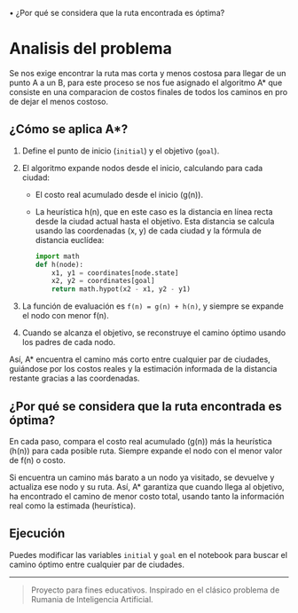 • ¿Por qué se considera que la ruta encontrada es óptima?

# Analisis del problema

Se nos exige encontrar la ruta mas corta y menos costosa para llegar de un punto A a un B, para este proceso se nos fue asignado el algoritmo A\* que consiste en una comparacion de costos finales de todos los caminos en pro de dejar el menos costoso.

## ¿Cómo se aplica A\*?

1. Define el punto de inicio (`initial`) y el objetivo (`goal`).
2. El algoritmo expande nodos desde el inicio, calculando para cada ciudad:

   - El costo real acumulado desde el inicio (g(n)).
   - La heurística h(n), que en este caso es la distancia en línea recta desde la ciudad actual hasta el objetivo. Esta distancia se calcula usando las coordenadas (x, y) de cada ciudad y la fórmula de distancia euclídea:

     ```python
     import math
     def h(node):
         x1, y1 = coordinates[node.state]
         x2, y2 = coordinates[goal]
         return math.hypot(x2 - x1, y2 - y1)
     ```

3. La función de evaluación es `f(n) = g(n) + h(n)`, y siempre se expande el nodo con menor f(n).
4. Cuando se alcanza el objetivo, se reconstruye el camino óptimo usando los padres de cada nodo.

Así, A\* encuentra el camino más corto entre cualquier par de ciudades, guiándose por los costos reales y la estimación informada de la distancia restante gracias a las coordenadas.

## ¿Por qué se considera que la ruta encontrada es óptima?

En cada paso, compara el costo real acumulado (g(n)) más la heurística (h(n)) para cada posible ruta.
Siempre expande el nodo con el menor valor de f(n) o costo.

Si encuentra un camino más barato a un nodo ya visitado, se devuelve y actualiza ese nodo y su ruta.
Así, A\* garantiza que cuando llega al objetivo, ha encontrado el camino de menor costo total, usando tanto la información real como la estimada (heurística).

## Ejecución

Puedes modificar las variables `initial` y `goal` en el notebook para buscar el camino óptimo entre cualquier par de ciudades.

---

> Proyecto para fines educativos. Inspirado en el clásico problema de Rumania de Inteligencia Artificial.
